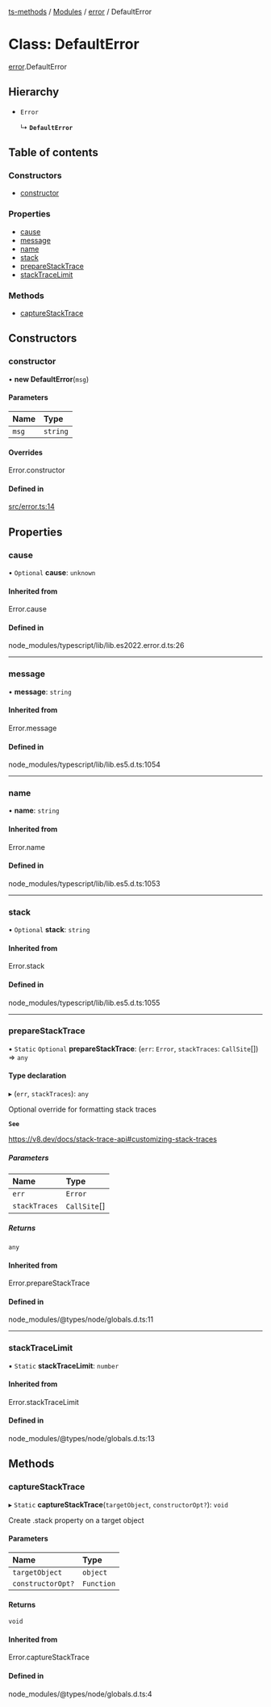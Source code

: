[ts-methods](../README.md) / [Modules](../modules.md) / [error](../modules/error.md) / DefaultError

# Class: DefaultError

[error](../modules/error.md).DefaultError

## Hierarchy

- `Error`

  ↳ **`DefaultError`**

## Table of contents

### Constructors

- [constructor](error.DefaultError.md#constructor)

### Properties

- [cause](error.DefaultError.md#cause)
- [message](error.DefaultError.md#message)
- [name](error.DefaultError.md#name)
- [stack](error.DefaultError.md#stack)
- [prepareStackTrace](error.DefaultError.md#preparestacktrace)
- [stackTraceLimit](error.DefaultError.md#stacktracelimit)

### Methods

- [captureStackTrace](error.DefaultError.md#capturestacktrace)

## Constructors

### constructor

• **new DefaultError**(`msg`)

#### Parameters

| Name  | Type     |
| :---- | :------- |
| `msg` | `string` |

#### Overrides

Error.constructor

#### Defined in

[src/error.ts:14](https://github.com/jonathanchowjh/ts-utils/blob/7ca4bf8/src/error.ts#L14)

## Properties

### cause

• `Optional` **cause**: `unknown`

#### Inherited from

Error.cause

#### Defined in

node_modules/typescript/lib/lib.es2022.error.d.ts:26

---

### message

• **message**: `string`

#### Inherited from

Error.message

#### Defined in

node_modules/typescript/lib/lib.es5.d.ts:1054

---

### name

• **name**: `string`

#### Inherited from

Error.name

#### Defined in

node_modules/typescript/lib/lib.es5.d.ts:1053

---

### stack

• `Optional` **stack**: `string`

#### Inherited from

Error.stack

#### Defined in

node_modules/typescript/lib/lib.es5.d.ts:1055

---

### prepareStackTrace

▪ `Static` `Optional` **prepareStackTrace**: (`err`: `Error`, `stackTraces`: `CallSite`[]) => `any`

#### Type declaration

▸ (`err`, `stackTraces`): `any`

Optional override for formatting stack traces

**`See`**

https://v8.dev/docs/stack-trace-api#customizing-stack-traces

##### Parameters

| Name          | Type         |
| :------------ | :----------- |
| `err`         | `Error`      |
| `stackTraces` | `CallSite`[] |

##### Returns

`any`

#### Inherited from

Error.prepareStackTrace

#### Defined in

node_modules/@types/node/globals.d.ts:11

---

### stackTraceLimit

▪ `Static` **stackTraceLimit**: `number`

#### Inherited from

Error.stackTraceLimit

#### Defined in

node_modules/@types/node/globals.d.ts:13

## Methods

### captureStackTrace

▸ `Static` **captureStackTrace**(`targetObject`, `constructorOpt?`): `void`

Create .stack property on a target object

#### Parameters

| Name              | Type       |
| :---------------- | :--------- |
| `targetObject`    | `object`   |
| `constructorOpt?` | `Function` |

#### Returns

`void`

#### Inherited from

Error.captureStackTrace

#### Defined in

node_modules/@types/node/globals.d.ts:4

